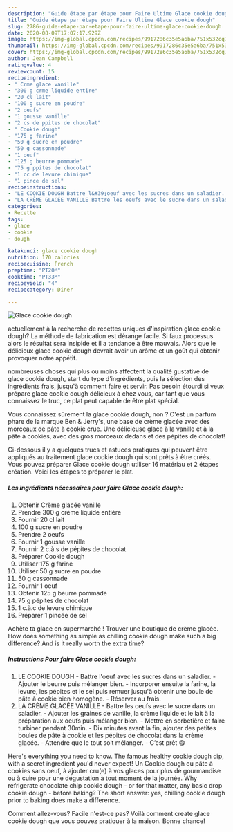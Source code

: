 ```yaml
---
description: "Guide étape par étape pour Faire Ultime Glace cookie dough"
title: "Guide étape par étape pour Faire Ultime Glace cookie dough"
slug: 2786-guide-etape-par-etape-pour-faire-ultime-glace-cookie-dough
date: 2020-08-09T17:07:17.929Z
image: https://img-global.cpcdn.com/recipes/9917286c35e5a6ba/751x532cq70/glace-cookie-dough-photo-principale-de-la-recette.jpg
thumbnail: https://img-global.cpcdn.com/recipes/9917286c35e5a6ba/751x532cq70/glace-cookie-dough-photo-principale-de-la-recette.jpg
cover: https://img-global.cpcdn.com/recipes/9917286c35e5a6ba/751x532cq70/glace-cookie-dough-photo-principale-de-la-recette.jpg
author: Jean Campbell
ratingvalue: 4
reviewcount: 15
recipeingredient:
- " Crme glace vanille"
- "300 g crme liquide entire"
- "20 cl lait"
- "100 g sucre en poudre"
- "2 oeufs"
- "1 gousse vanille"
- "2 cs de ppites de chocolat"
- " Cookie dough"
- "175 g farine"
- "50 g sucre en poudre"
- "50 g cassonnade"
- "1 oeuf"
- "125 g beurre pommade"
- "75 g ppites de chocolat"
- "1 cc de levure chimique"
- "1 pince de sel"
recipeinstructions:
- "LE COOKIE DOUGH Battre l&#39;oeuf avec les sucres dans un saladier. Ajouter le beurre puis mélanger bien. Incorporer ensuite la farine, la levure, les pépites et le sel puis remuer jusqu&#39;à obtenir une boule de pâte à cookie bien homogène. Réserver au frais."
- "LA CRÈME GLACÉE VANILLE Battre les oeufs avec le sucre dans un saladier. Ajouter les graines de vanille, la crème liquide et le lait à la préparation aux oeufs puis mélanger bien. Mettre en sorbetière et faire turbiner pendant 30min. Dix minutes avant la fin, ajouter des petites boules de pâte à cookie et les pépites de chocolat dans la crème glacée. Attendre que le tout soit mélanger. C’est prêt 😋"
categories:
- Recette
tags:
- glace
- cookie
- dough

katakunci: glace cookie dough 
nutrition: 170 calories
recipecuisine: French
preptime: "PT20M"
cooktime: "PT33M"
recipeyield: "4"
recipecategory: Dîner

---
```



![Glace cookie dough](https://img-global.cpcdn.com/recipes/9917286c35e5a6ba/751x532cq70/glace-cookie-dough-photo-principale-de-la-recette.jpg)

actuellement à la recherche de recettes uniques d'inspiration glace cookie dough? La méthode de fabrication est dérange facile. Si faux processus alors le résultat sera insipide et il a tendance à être mauvais. Alors que le délicieux glace cookie dough devrait avoir un arôme et un goût qui obtenir provoquer notre appétit.

nombreuses choses qui plus ou moins affectent la qualité gustative de glace cookie dough, start du type d'ingrédients, puis la sélection des ingrédients frais, jusqu'à comment faire et servir. Pas besoin étourdi si veux prépare glace cookie dough délicieux à chez vous, car tant que vous connaissez le truc, ce plat peut capable de être plat spécial.

Vous connaissez sûrement la glace cookie dough, non ? C&#39;est un parfum phare de la marque Ben &amp; Jerry&#39;s, une base de crème glacée avec des morceaux de pâte à cookie crue. Une délicieuse glace à la vanille et à la pâte à cookies, avec des gros morceaux dedans et des pépites de chocolat!


Ci-dessous il y a quelques trucs et astuces pratiques qui peuvent être appliqués au traitement glace cookie dough qui sont prêts à être créés. Vous pouvez préparer Glace cookie dough utiliser 16 matériau et 2 étapes création. Voici les étapes to préparer le plat.

<!--inarticleads1-->

##### Les ingrédients nécessaires pour faire Glace cookie dough:

1. Obtenir  Crème glacée vanille
1. Prendre 300 g crème liquide entière
1. Fournir 20 cl lait
1.  100 g sucre en poudre
1. Prendre 2 oeufs
1. Fournir 1 gousse vanille
1. Fournir 2 c.à.s de pépites de chocolat
1. Préparer  Cookie dough
1. Utiliser 175 g farine
1. Utiliser 50 g sucre en poudre
1.  50 g cassonnade
1. Fournir 1 oeuf
1. Obtenir 125 g beurre pommade
1.  75 g pépites de chocolat
1.  1 c.à.c de levure chimique
1. Préparer 1 pincée de sel


Achète ta glace en supermarché ! Trouver une boutique de crème glacée. How does something as simple as chilling cookie dough make such a big difference? And is it really worth the extra time? 

<!--inarticleads2-->

##### Instructions Pour faire Glace cookie dough:

1. LE COOKIE DOUGH - Battre l&#39;oeuf avec les sucres dans un saladier. - Ajouter le beurre puis mélanger bien. - Incorporer ensuite la farine, la levure, les pépites et le sel puis remuer jusqu&#39;à obtenir une boule de pâte à cookie bien homogène. - Réserver au frais.
1. LA CRÈME GLACÉE VANILLE - Battre les oeufs avec le sucre dans un saladier. - Ajouter les graines de vanille, la crème liquide et le lait à la préparation aux oeufs puis mélanger bien. - Mettre en sorbetière et faire turbiner pendant 30min. - Dix minutes avant la fin, ajouter des petites boules de pâte à cookie et les pépites de chocolat dans la crème glacée. - Attendre que le tout soit mélanger. - C’est prêt 😋


Here&#39;s everything you need to know. The famous healthy cookie dough dip, with a secret ingredient you&#39;d never expect! Un Cookie dough ou pâte à cookies sans oeuf, à ajouter cru(e) à vos glaces pour plus de gourmandise ou à cuire pour une dégustation à tout moment de la journée. Why refrigerate chocolate chip cookie dough - or for that matter, any basic drop cookie dough - before baking? The short answer: yes, chilling cookie dough prior to baking does make a difference. 


Comment allez-vous? Facile n'est-ce pas? Voilà comment create glace cookie dough que vous pouvez pratiquer à la maison. Bonne chance!

